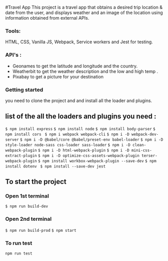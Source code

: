 #Travel App
This project is a travel app that obtains a desired trip location & date from the user, and displays weather and an image of the location using information obtained from external APIs.

 ### Tools:
  HTML, CSS, Vanilla JS, Webpack, Service workers and Jest for testing.


### API's :
- Geonames to get the latitude and longitude and the country.
- Weatherbit to get the weather description and the low and high temp .
- Pixabay to get a picture for your destination 
### Getting started
you need to clone the project and and install all the loader and plugins.
##  list of the all the loaders and plugins you need :
` $ npm install express `
` $ npm install node `
` $ npm install body-parser `
` $ npm install cors  `
` $ npm i webpack webpack-cli `
` $ npm i -D webpack-dev-server `
` $ npm i -D @babel/core @babel/preset-env babel-loader `
` $ npm i -D style-loader node-sass css-loader sass-loader `
` $ npm i -D clean-webpack-plugin `
` $ npm i -D html-webpack-plugin `
` $ npm i -D mini-css-extract-plugin `
` $ npm i -D optimize-css-assets-webpack-plugin terser-webpack-plugin `
` $ npm install workbox-webpack-plugin --save-dev `
` $ npm install dotenv `
` $ npm install --save-dev jest`

## To start the project
### Open 1st terminal 
` $ npm run build-dev `
### Open 2nd terminal 
` $ npm run build-prod `
` $ npm start `
### To run test 
`npm run test`
